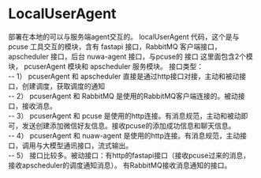 # LocalUserAgent

部署在本地的可以与服务端agent交互的。
localUserAgent 代码，这个是与 pcuse 工具交互的模块，含有 fastapi 接口，RabbitMQ 客户端接口， apscheduler 接口，后台 nuwa-agent 接口，与pcuse的 接口
这里面包含2个模块， pcuserAgent 模块和 apscheduler 服务模块。 接口类型：<br>
-- 1） pcuserAgent 和 apscheduler 直接是通过http接口对接，主动和被动接口，创建调度，获取调度的通知<br>
-- 2） pcuserAgent 和 RabbitMQ 是使用的RabbitMQ客户端连接的。被动接口，接收消息。<br>
-- 3） pcuserAgent 和 pcuse 是使用的http连接。有消息规范，主动和被动即可，发送创建添加微信好友信息。接收pcuse的添加成功信息和聊天信息。<br>
-- 4） pcuserAgent 和 nuaw-agent 是使用的http连接。有消息规范，主动接口，调用与大模型通讯接口，流式输出。<br>
-- 5） 接口比较多。被动接口：有http的fastapi接口（接收pcuse过来的消息，接收apscheduler的调度通知消息）。 有RabbitMQ接收消息通知的接口。<br>
